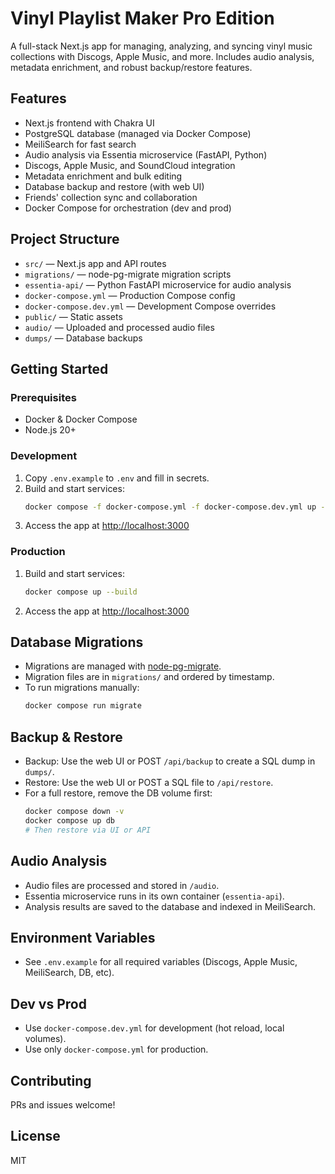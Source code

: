 # Vinyl Playlist Maker Pro Edition

A full-stack Next.js app for managing, analyzing, and syncing vinyl music collections with Discogs, Apple Music, and more. Includes audio analysis, metadata enrichment, and robust backup/restore features.

## Features
- Next.js frontend with Chakra UI
- PostgreSQL database (managed via Docker Compose)
- MeiliSearch for fast search
- Audio analysis via Essentia microservice (FastAPI, Python)
- Discogs, Apple Music, and SoundCloud integration
- Metadata enrichment and bulk editing
- Database backup and restore (with web UI)
- Friends' collection sync and collaboration
- Docker Compose for orchestration (dev and prod)

## Project Structure
- `src/` — Next.js app and API routes
- `migrations/` — node-pg-migrate migration scripts
- `essentia-api/` — Python FastAPI microservice for audio analysis
- `docker-compose.yml` — Production Compose config
- `docker-compose.dev.yml` — Development Compose overrides
- `public/` — Static assets
- `audio/` — Uploaded and processed audio files
- `dumps/` — Database backups

## Getting Started

### Prerequisites
- Docker & Docker Compose
- Node.js 20+

### Development
1. Copy `.env.example` to `.env` and fill in secrets.
2. Build and start services:
   ```sh
   docker compose -f docker-compose.yml -f docker-compose.dev.yml up --build
   ```
3. Access the app at [http://localhost:3000](http://localhost:3000)

### Production
1. Build and start services:
   ```sh
   docker compose up --build
   ```
2. Access the app at [http://localhost:3000](http://localhost:3000)

## Database Migrations
- Migrations are managed with [node-pg-migrate](https://github.com/salsita/node-pg-migrate).
- Migration files are in `migrations/` and ordered by timestamp.
- To run migrations manually:
  ```sh
  docker compose run migrate
  ```

## Backup & Restore
- Backup: Use the web UI or POST `/api/backup` to create a SQL dump in `dumps/`.
- Restore: Use the web UI or POST a SQL file to `/api/restore`.
- For a full restore, remove the DB volume first:
  ```sh
  docker compose down -v
  docker compose up db
  # Then restore via UI or API
  ```

## Audio Analysis
- Audio files are processed and stored in `/audio`.
- Essentia microservice runs in its own container (`essentia-api`).
- Analysis results are saved to the database and indexed in MeiliSearch.

## Environment Variables
- See `.env.example` for all required variables (Discogs, Apple Music, MeiliSearch, DB, etc).

## Dev vs Prod
- Use `docker-compose.dev.yml` for development (hot reload, local volumes).
- Use only `docker-compose.yml` for production.

## Contributing
PRs and issues welcome!

## License
MIT

